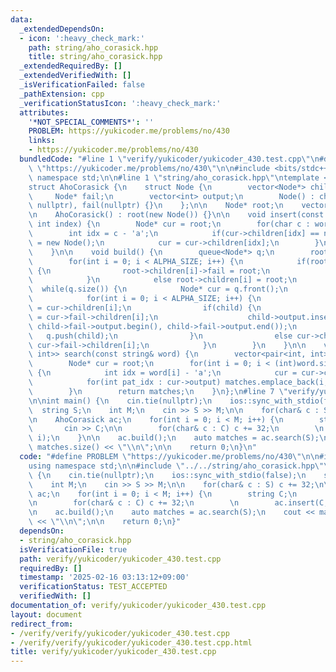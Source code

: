 ```yaml
---
data:
  _extendedDependsOn:
  - icon: ':heavy_check_mark:'
    path: string/aho_corasick.hpp
    title: string/aho_corasick.hpp
  _extendedRequiredBy: []
  _extendedVerifiedWith: []
  _isVerificationFailed: false
  _pathExtension: cpp
  _verificationStatusIcon: ':heavy_check_mark:'
  attributes:
    '*NOT_SPECIAL_COMMENTS*': ''
    PROBLEM: https://yukicoder.me/problems/no/430
    links:
    - https://yukicoder.me/problems/no/430
  bundledCode: "#line 1 \"verify/yukicoder/yukicoder_430.test.cpp\"\n#define PROBLEM\
    \ \"https://yukicoder.me/problems/no/430\"\n\n#include <bits/stdc++.h>\nusing\
    \ namespace std;\n\n#line 1 \"string/aho_corasick.hpp\"\ntemplate <int ALPHA_SIZE=26>\n\
    struct AhoCorasick {\n    struct Node {\n        vector<Node*> children;\n   \
    \     Node* fail;\n        vector<int> output;\n        Node() : children(ALPHA_SIZE,\
    \ nullptr), fail(nullptr) {}\n    };\n\n    Node* root;\n    vector<string> patterns;\n\
    \n    AhoCorasick() : root(new Node()) {}\n\n    void insert(const string& word,\
    \ int index) {\n        Node* cur = root;\n        for(char c : word) {\n    \
    \        int idx = c - 'a';\n            if(cur->children[idx] == nullptr) cur->children[idx]\
    \ = new Node();\n            cur = cur->children[idx];\n        }\n        cur->output.push_back(index);\n\
    \    }\n\n    void build() {\n        queue<Node*> q;\n        root->fail = root;\n\
    \        for(int i = 0; i < ALPHA_SIZE; i++) {\n            if(root->children[i])\
    \ {\n                root->children[i]->fail = root;\n                q.push(root->children[i]);\n\
    \            }\n            else root->children[i] = root;\n        }\n      \
    \  while(q.size()) {\n            Node* cur = q.front();\n            q.pop();\n\
    \            for(int i = 0; i < ALPHA_SIZE; i++) {\n                Node* child\
    \ = cur->children[i];\n                if(child) {\n                    child->fail\
    \ = cur->fail->children[i];\n                    child->output.insert(child->output.end(),\
    \ child->fail->output.begin(), child->fail->output.end());\n                 \
    \   q.push(child);\n                }\n                else cur->children[i] =\
    \ cur->fail->children[i];\n            }\n        }\n    }\n\n    vector<pair<int,\
    \ int>> search(const string& word) {\n        vector<pair<int, int>> matches;\n\
    \        Node* cur = root;\n        for(int i = 0; i < (int)word.size(); i++)\
    \ {\n            int idx = word[i] - 'a';\n            cur = cur->children[idx];\n\
    \            for(int pat_idx : cur->output) matches.emplace_back(i, pat_idx);\n\
    \        }\n        return matches;\n    }\n};\n#line 7 \"verify/yukicoder/yukicoder_430.test.cpp\"\
    \n\nint main() {\n    cin.tie(nullptr);\n    ios::sync_with_stdio(false);\n  \
    \  string S;\n    int M;\n    cin >> S >> M;\n\n    for(char& c : S) c += 32;\n\
    \n    AhoCorasick ac;\n    for(int i = 0; i < M; i++) {\n        string C;\n \
    \       cin >> C;\n\n        for(char& c : C) c += 32;\n        \n        ac.insert(C,\
    \ i);\n    }\n\n    ac.build();\n    auto matches = ac.search(S);\n    cout <<\
    \ matches.size() << \"\\n\";\n\n    return 0;\n}\n"
  code: "#define PROBLEM \"https://yukicoder.me/problems/no/430\"\n\n#include <bits/stdc++.h>\n\
    using namespace std;\n\n#include \"../../string/aho_corasick.hpp\"\n\nint main()\
    \ {\n    cin.tie(nullptr);\n    ios::sync_with_stdio(false);\n    string S;\n\
    \    int M;\n    cin >> S >> M;\n\n    for(char& c : S) c += 32;\n\n    AhoCorasick\
    \ ac;\n    for(int i = 0; i < M; i++) {\n        string C;\n        cin >> C;\n\
    \n        for(char& c : C) c += 32;\n        \n        ac.insert(C, i);\n    }\n\
    \n    ac.build();\n    auto matches = ac.search(S);\n    cout << matches.size()\
    \ << \"\\n\";\n\n    return 0;\n}"
  dependsOn:
  - string/aho_corasick.hpp
  isVerificationFile: true
  path: verify/yukicoder/yukicoder_430.test.cpp
  requiredBy: []
  timestamp: '2025-02-16 03:13:12+09:00'
  verificationStatus: TEST_ACCEPTED
  verifiedWith: []
documentation_of: verify/yukicoder/yukicoder_430.test.cpp
layout: document
redirect_from:
- /verify/verify/yukicoder/yukicoder_430.test.cpp
- /verify/verify/yukicoder/yukicoder_430.test.cpp.html
title: verify/yukicoder/yukicoder_430.test.cpp
---
```

